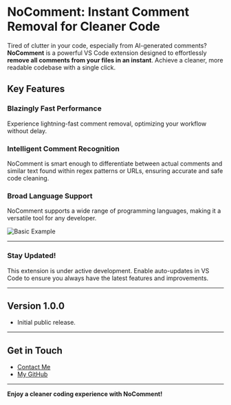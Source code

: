 # NoComment: Instant Comment Removal for Cleaner Code

Tired of clutter in your code, especially from AI-generated comments? **NoComment** is a powerful VS Code extension designed to effortlessly **remove all comments from your files in an instant**. Achieve a cleaner, more readable codebase with a single click.

## Key Features

### Blazingly Fast Performance
Experience lightning-fast comment removal, optimizing your workflow without delay.

### Intelligent Comment Recognition
NoComment is smart enough to differentiate between actual comments and similar text found within regex patterns or URLs, ensuring accurate and safe code cleaning.

### Broad Language Support
NoComment supports a wide range of programming languages, making it a versatile tool for any developer.

![Basic Example](https://s14.gifyu.com/images/bHdw0.md.gif)

---

### Stay Updated!
This extension is under active development. Enable auto-updates in VS Code to ensure you always have the latest features and improvements.

---

## Version 1.0.0

* Initial public release.

---

## Get in Touch

* [Contact Me](http://code.visualstudio.com/docs/languages/markdown)
* [My GitHub](https://github.com/galih9)

---

**Enjoy a cleaner coding experience with NoComment!**